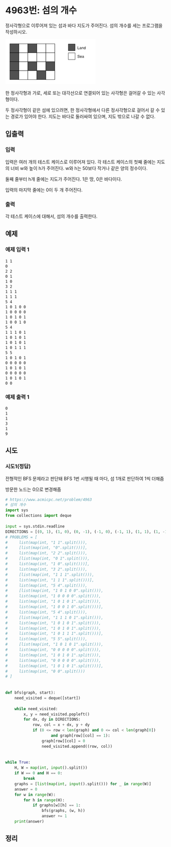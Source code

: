 # 4963번: 섬의 개수

정사각형으로 이루어져 있는 섬과 바다 지도가 주어진다. 섬의 개수를 세는 프로그램을 작성하시오.

![1.png](images/4963.png)

한 정사각형과 가로, 세로 또는 대각선으로 연결되어 있는 사각형은 걸어갈 수 있는 사각형이다. 

두 정사각형이 같은 섬에 있으려면, 한 정사각형에서 다른 정사각형으로 걸어서 갈 수 있는 경로가 있어야 한다. 지도는 바다로 둘러싸여 있으며, 지도 밖으로 나갈 수 없다.

## 입출력

### 입력
입력은 여러 개의 테스트 케이스로 이루어져 있다. 각 테스트 케이스의 첫째 줄에는 지도의 너비 w와 높이 h가 주어진다. w와 h는 50보다 작거나 같은 양의 정수이다.

둘째 줄부터 h개 줄에는 지도가 주어진다. 1은 땅, 0은 바다이다.

입력의 마지막 줄에는 0이 두 개 주어진다.
### 출력
각 테스트 케이스에 대해서, 섬의 개수를 출력한다.


## 예제

### 예제 입력 1

```text
1 1
0
2 2
0 1
1 0
3 2
1 1 1
1 1 1
5 4
1 0 1 0 0
1 0 0 0 0
1 0 1 0 1
1 0 0 1 0
5 4
1 1 1 0 1
1 0 1 0 1
1 0 1 0 1
1 0 1 1 1
5 5
1 0 1 0 1
0 0 0 0 0
1 0 1 0 1
0 0 0 0 0
1 0 1 0 1
0 0
```

### 예제 출력 1

```text
0
1
1
3
1
9
```

## 시도

### 시도1(정답)

전형적인 BFS 문제라고 판단돼 BFS 1번 시행될 때 마다, 섬 1개로 판단하여 1씩 더해줌

방문한 노드는 0으로 변경해줌

```python
# https://www.acmicpc.net/problem/4963
# 섬의 개수
import sys
from collections import deque

input = sys.stdin.readline
DIRECTIONS = [(0, 1), (1, 0), (0, -1), (-1, 0), (-1, 1), (1, 1), (1, -1), (-1, -1)]  # 대각선 포함
# PROBLEMS = [
#     list(map(int, "1 1".split())),
#     [list(map(int, "0".split()))],
#     list(map(int, "2 2".split())),
#     [list(map(int, "0 1".split())),
#     list(map(int, "1 0".split()))],
#     list(map(int, "3 2".split())),
#     [list(map(int, "1 1 1".split())),
#     list(map(int, "1 1 1".split()))],
#     list(map(int, "5 4".split())),
#     [list(map(int, "1 0 1 0 0".split())),
#     list(map(int, "1 0 0 0 0".split())),
#     list(map(int, "1 0 1 0 1".split())),
#     list(map(int, "1 0 0 1 0".split()))],
#     list(map(int, "5 4".split())),
#     [list(map(int, "1 1 1 0 1".split())),
#     list(map(int, "1 0 1 0 1".split())),
#     list(map(int, "1 0 1 0 1".split())),
#     list(map(int, "1 0 1 1 1".split()))],
#     list(map(int, "5 5".split())),
#     [list(map(int, "1 0 1 0 1".split())),
#     list(map(int, "0 0 0 0 0".split())),
#     list(map(int, "1 0 1 0 1".split())),
#     list(map(int, "0 0 0 0 0".split())),
#     list(map(int, "1 0 1 0 1".split()))],
#     list(map(int, "0 0".split()))
# ]


def bfs(graph, start):
    need_visited = deque([start])

    while need_visited:
        x, y = need_visited.popleft()
        for dx, dy in DIRECTIONS:
            row, col = x + dx, y + dy
            if (0 <= row < len(graph) and 0 <= col < len(graph[0])
                    and graph[row][col] == 1):
                graph[row][col] = 0
                need_visited.append((row, col))


while True:
    H, W = map(int, input().split())
    if W == 0 and H == 0:
        break
    graphs = [list(map(int, input().split())) for _ in range(W)]
    answer = 0
    for w in range(W):
        for h in range(H):
            if graphs[w][h] == 1:
                bfs(graphs, (w, h))
                answer += 1
    print(answer)
```

## 정리

